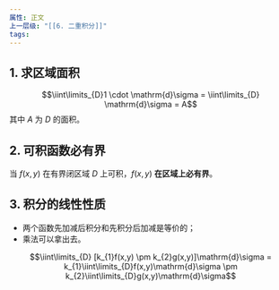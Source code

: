 ```yaml
---
属性: 正文
上一层级: "[[6. 二重积分]]"
tags:
---
```


## 1. 求区域面积

$$\iint\limits_{D}1 \cdot \mathrm{d}\sigma = \iint\limits_{D} \mathrm{d}\sigma = A$$ 其中 $A$ 为 $D$ 的面积。

## 2. 可积函数必有界

当 $f(x,y)$ 在有界闭区域 $D$ 上可积，$f(x,y)$ **在区域上必有界**。

## 3. 积分的线性性质

- 两个函数先加减后积分和先积分后加减是等价的；
- 乘法可以拿出去。

$$\iint\limits_{D} [k_{1}f(x,y) \pm k_{2}g(x,y)]\mathrm{d}\sigma = k_{1}\iint\limits_{D}f(x,y)\mathrm{d}\sigma \pm k_{2}\iint\limits_{D}g(x,y)\mathrm{d}\sigma$$
